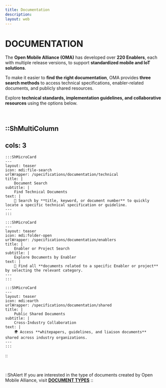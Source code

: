 ```yaml
---
title: Documentation
description:
layout: web
---
```


# DOCUMENTATION

The **Open Mobile Alliance (OMA)** has developed over **220 Enablers**, each with multiple release versions, to support **standardized mobile and IoT solutions**.  

To make it easier to **find the right documentation**, OMA provides **three search methods** to access technical specifications, enabler-related documents, and publicly shared resources.  

Explore **technical standards, implementation guidelines, and collaborative resources** using the options below.

</br>

::ShMultiColumn
---
cols: 3
---

    :::ShMicroCard
    ---
    layout: teaser
    icon: mdi:file-search
    urlWrapper: /specifications/documentation/technical
    title: |
        Document Search
    subtitle: |
        Find Technical Documents
    text: |
        🔎 Search by **title, keyword, or document number** to quickly locate a specific technical specification or guideline.
    ---
    :::

    :::ShMicroCard
    ---
    layout: teaser
    icon: mdi:folder-open
    urlWrapper: /specifications/documentation/enablers
    title: |
        Enabler or Project Search
    subtitle: |
        Explore Documents by Enabler
    text: |
        📂 Find all **documents related to a specific Enabler or project** by selecting the relevant category.
    ---
    :::    

    :::ShMicroCard
    ---
    layout: teaser
    icon: mdi:earth
    urlWrapper: /specifications/documentation/shared
    title: |
        Public Shared Documents
    subtitle: |
        Cross-Industry Collaboration
    text: |
        🌍 Access **whitepapers, guidelines, and liaison documents** shared across industry organizations.
    ---
    ::: 

::

</br>

::ShAlert
If you are interested in the type of documents created by Open Mobile Alliance, visit [**DOCUMENT TYPES**](/specifications/lwm2m/documents)
::